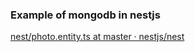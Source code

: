 ###  Example of mongodb in nestjs


[nest/photo.entity.ts at master · nestjs/nest](https://github.com/nestjs/nest/blob/master/sample/13-mongo-typeorm/src/photo/photo.entity.ts "nest/photo.entity.ts at master · nestjs/nest")


 

```

```

